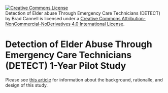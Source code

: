 <a rel="license" href="http://creativecommons.org/licenses/by-nc-nd/4.0/"><img alt="Creative Commons License" style="border-width:0" src="https://i.creativecommons.org/l/by-nc-nd/4.0/88x31.png" /></a><br /><span xmlns:dct="http://purl.org/dc/terms/" property="dct:title">Detection of Elder abuse Through Emergency Care Technicians (DETECT)</span> by <span xmlns:cc="http://creativecommons.org/ns#" property="cc:attributionName">Brad Cannell</span> is licensed under a <a rel="license" href="http://creativecommons.org/licenses/by-nc-nd/4.0/">Creative Commons Attribution-NonCommercial-NoDerivatives 4.0 International License</a>.

# Detection of Elder Abuse Through Emergency Care Technicians (DETECT) 1-Year Pilot Study 

Please see [this article](https://jamanetwork.com/journals/jamanetworkopen/fullarticle/2765655?resultClick=3) for information about the background, rationalle, and design of this study.
